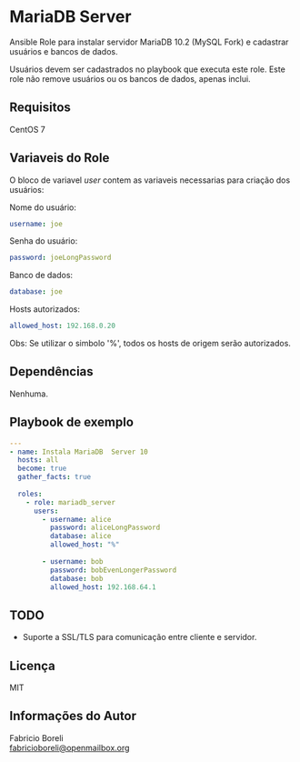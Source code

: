 MariaDB Server
==============
Ansible Role para instalar servidor MariaDB 10.2 (MySQL Fork) e cadastrar usuários e bancos de dados.

Usuários devem ser cadastrados no playbook que executa este role. Este role não remove usuários ou os bancos de dados, apenas inclui.

Requisitos
----------
CentOS 7

Variaveis do Role
-----------------
O bloco de variavel _user_ contem as variaveis necessarias para criação dos usuários:

Nome do usuário:
```yaml
username: joe
```

Senha do usuário:
```yaml
password: joeLongPassword
```

Banco de dados:
```yaml
database: joe
```

Hosts autorizados:
```yaml
allowed_host: 192.168.0.20
```
Obs: Se utilizar o simbolo '%', todos os hosts de origem serão autorizados.

Dependências
------------

Nenhuma.

Playbook de exemplo
-------------------
```yaml
---
- name: Instala MariaDB  Server 10
  hosts: all
  become: true
  gather_facts: true
          
  roles:
    - role: mariadb_server
      users:
        - username: alice
          password: aliceLongPassword
          database: alice
          allowed_host: "%"
  
        - username: bob
          password: bobEvenLongerPassword
          database: bob
          allowed_host: 192.168.64.1

```

TODO
-------
- Suporte a SSL/TLS para comunicação entre cliente e servidor.

Licença
-------

MIT

Informações do Autor
--------------------

Fabricio Boreli  
fabricioboreli@openmailbox.org
